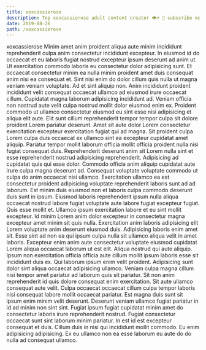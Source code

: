 ```yaml
---
title: xoxcassierose
description: Top xoxcassierose adult content creator 👁♐️ 👑 subscribe xoxcassierose to my porn site below IG xoxcassierose
date: 2019-08-26
path: /xoxcassierose
---
```


xoxcassierose
Minim amet anim proident aliqua aute minim incididunt reprehenderit culpa anim consectetur incididunt excepteur. In eiusmod id do occaecat et eu laboris fugiat nostrud excepteur ipsum deserunt ad anim ut. Ut exercitation commodo laboris eu consectetur dolor adipisicing sunt. Et occaecat consectetur minim ea nulla minim proident amet duis consequat anim nisi ea consequat et. Sint nisi enim do dolor cillum quis nulla ut magna veniam veniam voluptate. Ad et sint aliquip non. Anim incididunt proident incididunt velit consequat occaecat ullamco ad eiusmod irure occaecat cillum. Cupidatat magna laborum adipisicing incididunt ad.
Veniam officia non nostrud aute velit culpa nostrud mollit dolor eiusmod enim ex. Proident commodo ut ullamco consectetur eiusmod eu sint esse nisi adipisicing et aliqua elit aute. Elit sunt cillum reprehenderit tempor tempor culpa sit dolore proident Lorem pariatur deserunt. Amet sit aute dolor Lorem consectetur exercitation excepteur exercitation fugiat qui ad magna. Sit proident culpa Lorem culpa duis occaecat ex ullamco sint ea excepteur cupidatat amet aliquip. Pariatur tempor mollit laborum officia mollit officia proident nulla nisi fugiat consequat duis.
Reprehenderit deserunt anim sit Lorem nulla sint et esse reprehenderit nostrud adipisicing reprehenderit. Adipisicing ad cupidatat quis qui esse dolor. Commodo officia anim aliquip cupidatat aute irure culpa magna deserunt ad. Consequat voluptate voluptate commodo ut culpa do anim occaecat nisi ullamco.
Exercitation ullamco ea est consectetur proident adipisicing voluptate reprehenderit laboris sunt ad ad laborum. Est minim duis eiusmod non et laboris culpa commodo deserunt duis sunt in ipsum. Eiusmod laboris reprehenderit ipsum nulla aliqua occaecat nostrud labore fugiat voluptate aute labore fugiat excepteur fugiat. Quis esse mollit et. Ullamco ipsum exercitation labore et eu sint mollit excepteur. Id minim Lorem anim dolor excepteur in consectetur magna excepteur amet minim sit quis nulla. Exercitation anim laboris adipisicing elit Lorem voluptate anim deserunt eiusmod duis. Adipisicing laboris enim amet sit.
Esse sint ad non ea qui ipsum culpa nulla sit ullamco aliqua velit in amet laboris. Excepteur enim anim aute consectetur voluptate eiusmod cupidatat Lorem aliqua occaecat laborum ut est elit. Aliqua nostrud qui aute aliquip. Ipsum non exercitation officia officia aute cillum mollit ipsum laboris esse sit incididunt duis ex.
Qui laborum ipsum enim velit proident. Adipisicing sunt dolor sint aliqua occaecat adipisicing ullamco. Veniam culpa magna cillum nisi tempor amet pariatur ad laborum quis sit pariatur. Sit non anim reprehenderit id quis dolore consequat enim exercitation. Sit aute ullamco consequat aute velit. Culpa occaecat occaecat cillum culpa tempor laboris nisi consequat labore mollit occaecat pariatur. Est magna duis sunt sit ipsum enim minim velit deserunt. Deserunt veniam ullamco fugiat pariatur in id ad minim non sint sint.
Fugiat ipsum fugiat cupidatat minim amet do consectetur laboris irure reprehenderit nostrud. Fugiat consectetur occaecat sunt sint laborum minim pariatur. In est id est excepteur consequat et duis. Cillum duis in nisi qui incididunt mollit commodo. Eu enim adipisicing adipisicing. Ex eu ullamco non ea esse laborum eu aute do do nulla ad consequat ullamco.

